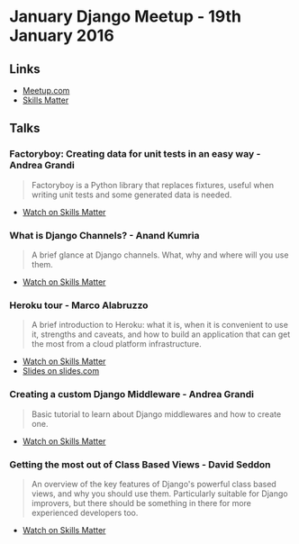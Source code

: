 # January Django Meetup - 19th January 2016

## Links

* [Meetup.com](http://www.meetup.com/The-London-Django-Meetup-Group/events/227547663/)
* [Skills Matter](https://skillsmatter.com/meetups/7721-heroku-tour)

## Talks

### Factoryboy: Creating data for unit tests in an easy way - Andrea Grandi

> Factoryboy is a Python library that replaces fixtures, useful when writing
> unit tests and some generated data is needed.

* [Watch on Skills Matter](https://skillsmatter.com/skillscasts/7414-factoryboy-creating-data-for-unit-tests-in-an-easy-way)

### What is Django Channels? - Anand Kumria

> A brief glance at Django channels. What, why and where will you use them.

* [Watch on Skills Matter](https://skillsmatter.com/skillscasts/7381-a-brief-glance-at-django-channels-what-why-and-where-will-you-use-them)

### Heroku tour - Marco Alabruzzo

> A brief introduction to Heroku: what it is, when it is convenient to use it,
> strengths and caveats, and how to build an application that can get the most
> from a cloud platform infrastructure.

* [Watch on Skills Matter](https://skillsmatter.com/skillscasts/7344-london-django-meetup)
* [Slides on slides.com](http://slides.com/marcoala/2016-heroku#/)

### Creating a custom Django Middleware - Andrea Grandi

> Basic tutorial to learn about Django middlewares and how to create one.

* [Watch on Skills Matter](https://skillsmatter.com/skillscasts/7415-creating-a-custom-django-middleware)

### Getting the most out of Class Based Views - David Seddon

> An overview of the key features of Django's powerful class based views, and
> why you should use them.  Particularly suitable for Django improvers, but
> there should be something in there for more experienced developers too.

* [Watch on Skills Matter](https://skillsmatter.com/skillscasts/7351-getting-the-most-out-of-class-based-views)
